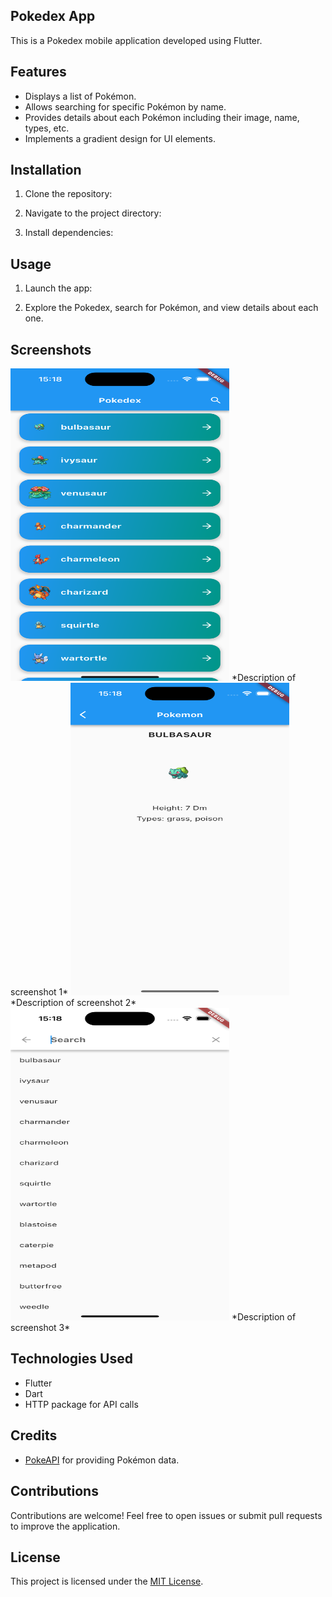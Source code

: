 ## Pokedex App

This is a Pokedex mobile application developed using Flutter.

## Features

- Displays a list of Pokémon.
- Allows searching for specific Pokémon by name.
- Provides details about each Pokémon including their image, name, types, etc.
- Implements a gradient design for UI elements.

## Installation

1. Clone the repository:

2. Navigate to the project directory:

3. Install dependencies:

## Usage

1. Launch the app:

2. Explore the Pokedex, search for Pokémon, and view details about each one.

## Screenshots

<img src="screenshots/Simulator%20Screenshot%20-%20iPhone%2015%20Pro%20-%202023-11-28%20at%2015.18.16.png" width="350" height="500" alt="Screenshot 1">
*Description of screenshot 1*

<img src="screenshots/Simulator%20Screenshot%20-%20iPhone%2015%20Pro%20-%202023-11-28%20at%2015.18.27.png" width="350" height="500" alt="Screenshot 2">
*Description of screenshot 2*

<img src="screenshots/Simulator%20Screenshot%20-%20iPhone%2015%20Pro%20-%202023-11-28%20at%2015.18.48.png" width="350" height="500" alt="Screenshot 3">
*Description of screenshot 3*


## Technologies Used

- Flutter
- Dart
- HTTP package for API calls

## Credits

- [PokeAPI](https://pokeapi.co/) for providing Pokémon data.

## Contributions

Contributions are welcome! Feel free to open issues or submit pull requests to improve the application.

## License

This project is licensed under the [MIT License](LICENSE).
